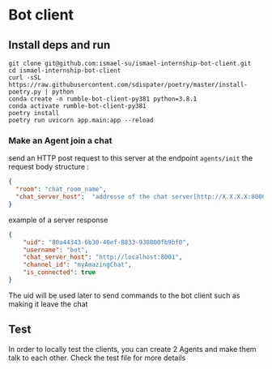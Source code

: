 # Bot client
## Install deps and run

```shell
git clone git@github.com:ismael-su/ismael-internship-bot-client.git
cd ismael-internship-bot-client
curl -sSL https://raw.githubusercontent.com/sdispater/poetry/master/install-poetry.py | python
conda create -n rumble-bot-client-py381 python=3.8.1
conda activate rumble-bot-client-py381
poetry install
poetry run uvicorn app.main:app --reload
```

### Make an Agent join a chat

send an HTTP post request to this server at the endpoint ``agents/init``
the request body structure : 
````json
{
  "room": "chat_room_name",
  "chat_server_host":  "addresse of the chat server[http://X.X.X.X:8000]",
}
````

example of a server response 
````json
{
    "uid": "80a44343-6b30-40ef-8833-938000fb9bf0",
    "username": "bot",
    "chat_server_host": "http://localhost:8001",
    "channel_id": "myAmazingChat",
    "is_connected": true
}
````

The uid will be used later to send commands to the bot client such as making it leave the chat

## Test
In order to locally test the clients, you can create 2 Agents and make them talk to each other.
Check the test file for more details
